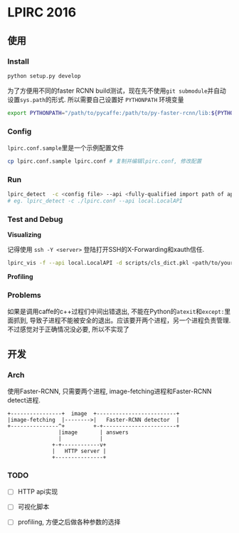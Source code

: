LPIRC 2016
================

使用
----------------

### Install
```bash
python setup.py develop
```


为了方便用不同的faster RCNN build测试，现在先不使用`git submodule`并自动设置`sys.path`的形式.
所以需要自己设置好 `PYTHONPATH` 环境变量

```bash
export PYTHONPATH="/path/to/pycaffe:/path/to/py-faster-rcnn/lib:${PYTHONPATH}"
```

### Config

`lpirc.conf.sample`里是一个示例配置文件

```bash
cp lpirc.conf.sample lpirc.conf # 复制并编辑lpirc.conf, 修改配置
```

### Run

```bash
lpirc_detect  -c <config file> --api <fully-qualified import path of api class or the import path relative to nics_lpirc>
# eg. lpirc_detect -c ./lpirc.conf --api local.LocalAPI
```

### Test and Debug

**Visualizing**

记得使用 `ssh -Y <server>` 登陆打开SSH的X-Forwarding和xauth信任.

```bash
lpirc_vis -f --api local.LocalAPI -d scripts/cls_dict.pkl <path/to/your/result_file> -c <path/to/your/conf>
```

**Profiling**

### Problems

如果是调用caffe的c++过程们中间出错退出, 不能在Python的`atexit`和`except:`里面抓到, 导致子进程不能被安全的退出。应该要开两个进程，另一个进程负责管理. 不过感觉对于正确情况没必要, 所以不实现了


开发
----------------

### Arch

使用Faster-RCNN, 只需要两个进程, image-fetching进程和Faster-RCNN detect进程.

```
+----------------+  image  +-------------------------+
|image-fetching  |-------->|   Faster-RCNN detector  |
+---------------^+         +-+-----------------------+
                |image       | answers
                |            |
              +-+------------v+
              |   HTTP server |
              +---------------+
```

### TODO

- [ ] HTTP api实现
- [ ] 可视化脚本
- [ ] profiling, 方便之后做各种参数的选择

